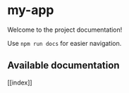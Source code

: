 # my-app

Welcome to the project documentation!

Use `npm run docs` for easier navigation.

## Available documentation

[[index]]
